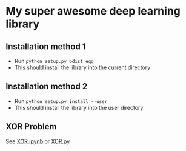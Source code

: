 # My super awesome deep learning library

## Installation method 1
 - Run `python setup.py bdist_egg`
 - This should install the library into the current directory
## Installation method 2
 - Run `python setup.py install --user`
 - This should install the library into the user directory 
## XOR Problem
See [XOR.ipynb](XOR.ipynb) or [XOR.py](XOR.py)
